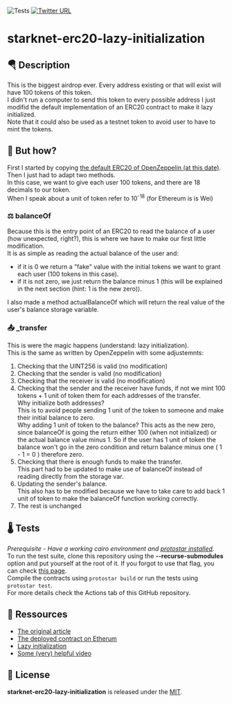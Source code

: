 ![Tests](https://github.com/gaetbout/starknet-erc20-lazy-initialization/actions/workflows/protostar.yml/badge.svg)  [![Twitter URL](https://img.shields.io/twitter/url.svg?label=Follow%20%40gaetbout&style=social&url=https%3A%2F%2Ftwitter.com%2Fgaetbout)](https://twitter.com/gaetbout)

# starknet-erc20-lazy-initialization
## 🪂 Description
This is the biggest airdrop ever. Every address existing or that will exist will have 100 tokens of this token.  
I didn't run a computer to send this token to every possible address I just modifid the default implementation of an ERC20 contract to make it lazy initialized.  
Note that it could also be used as a testnet token to avoid user to have to mint the tokens.

## 🤔 But how?
First I started by copying [the default ERC20 of OpenZeppelin (at this date)](hhttps://github.com/OpenZeppelin/cairo-contracts/blob/main/src/openzeppelin/token/erc20/library.cairo). Then I just had to adapt two methods.  
In this case, we want to give each user 100 tokens, and there are 18 decimals to our token.  
When I speak about a unit of token refer to 10<sup>-18</sup> (for Ethereum is is Wei)

### ⚖️ balanceOf
Because this is the entry point of an ERC20 to read the balance of a user (how unexpected, right?), this is where we have to make our first little modification.  
It is as simple as reading the actual balance of the user and: 
 - if it is 0 we return a "fake" value with the initial tokens we want to grant each user (100 tokens in this case).
 - if it is not zero, we just return the balance minus 1 (this will be explained in the next section (hint: 1 is the new zero)).  

I also made a method actualBalanceOf which will return the real value of the user's balance storage variable. 

### 📤 _transfer
This is were the magic happens (understand: lazy initialization).  
This is the same as written by OpenZeppelin with some adjustemnts:  
 1. Checking that the UINT256 is valid (no modification)
 2. Checking that the sender is valid (no modification)
 3. Checking that the receiver is valid (no modification)
 4. Checking that the sender and the receiver have funds, if not we mint 100 tokens + 1 unit of token them for each addresses of the transfer.  
 Why initialize both addresses?  
 This is to avoid people sending 1 unit of the token to someone and make their initial balance to zero.  
 Why adding 1 unit of token to the balance?
 This acts as the new zero, since balanceOf is going the return either 100 (when not initialized) or the actual balance value minus 1.
 So if the user has 1 unit of token the balance won't go in the zero condition and return balance minus one ( 1 - 1 = 0 ) therefore zero. 
 5. Checking that there is enough funds to make the transfer.  
 This part had to be updated to make use of balanceOf instead of reading directly from the storage var.
 6. Updating the sender's balance.  
 This also has to be modified because we have to take care to add back 1 unit of token to make the balanceOf function working correctly.
 7. The rest is unchanged 
 

## 🌡️ Tests

*Prerequisite - Have a working cairo environment and [protostar installed](https://docs.swmansion.com/protostar/docs/tutorials/installation).*  
To run the test suite, clone this repository using the **--recurse-submodules** option and put yourself at the root of it. 
If you forgot to use that flag, you can check [this page](https://docs.swmansion.com/protostar/docs/tutorials/dependencies-management).  
Compile the contracts using `protostar build` or run the tests using `protostar test`.   
For more  details check the Actions tab of this GitHub repository. 

## 📖 Ressources
 - [The original article](https://kf106.medium.com/how-i-created-the-worlds-largest-airdrop-of-all-time-b33b153857c4)
 - [The deployed contract on Etherum](https://etherscan.io/address/0xe7c4F86Ab703343b055433ceE05252158cbb305B#code)
 - [Lazy initialization](https://en.wikipedia.org/wiki/Lazy_initialization)
 - [Some (very) helpful video](https://youtu.be/CcVf_e2DIQU)

## 📄 License

**starknet-erc20-lazy-initialization** is released under the [MIT](https://en.wikipedia.org/wiki/MIT_License).




